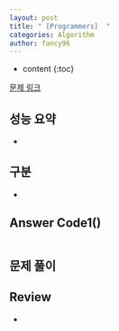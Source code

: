 ```yaml
---
layout: post
title: " [Programmers]  "
categories: Algorithm
author: fancy96
---
```

* content
{:toc}

[문제 링크]()

## 성능 요약

*

## 구분

*

## Answer Code1()

```java

```

## 문제 풀이

## Review

* 
